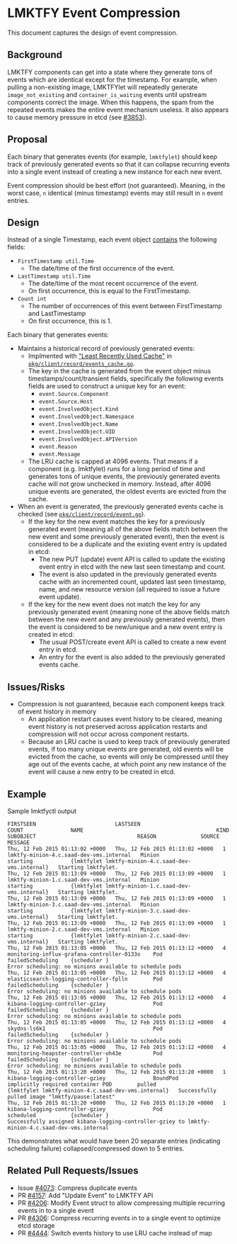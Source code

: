 # LMKTFY Event Compression

This document captures the design of event compression.


## Background

LMKTFY components can get into a state where they generate tons of events which are identical except for the timestamp. For example, when pulling a non-existing image, LMKTFYlet will repeatedly generate ```image_not_existing``` and ```container_is_waiting``` events until upstream components correct the image. When this happens, the spam from the repeated events makes the entire event mechanism useless. It also appears to cause memory pressure in etcd (see [#3853](https://github.com/GoogleCloudPlatform/lmktfy/issues/3853)).

## Proposal
Each binary that generates events (for example, ```lmktfylet```) should keep track of previously generated events so that it can collapse recurring events into a single event instead of creating a new instance for each new event.

Event compression should be best effort (not guaranteed). Meaning, in the worst case, ```n``` identical (minus timestamp) events may still result in ```n``` event entries.

## Design
Instead of a single Timestamp, each event object [contains](https://github.com/GoogleCloudPlatform/lmktfy/blob/master/pkg/api/types.go#L1111) the following fields:
 * ```FirstTimestamp util.Time``` 
   * The date/time of the first occurrence of the event.
 * ```LastTimestamp util.Time```
   * The date/time of the most recent occurrence of the event.
   * On first occurrence, this is equal to the FirstTimestamp.
 * ```Count int```
   * The number of occurrences of this event between FirstTimestamp and LastTimestamp
   * On first occurrence, this is 1.

Each binary that generates events:
 * Maintains a historical record of previously generated events:
   * Implmented with ["Least Recently Used Cache"](https://github.com/golang/groupcache/blob/master/lru/lru.go) in [```pkg/client/record/events_cache.go```](https://github.com/GoogleCloudPlatform/lmktfy/tree/master/pkg/client/record/events_cache.go).
   * The key in the cache is generated from the event object minus timestamps/count/transient fields, specifically the following events fields are used to construct a unique key for an event:
     * ```event.Source.Component```
     * ```event.Source.Host```
     * ```event.InvolvedObject.Kind```
     * ```event.InvolvedObject.Namespace```
     * ```event.InvolvedObject.Name```
     * ```event.InvolvedObject.UID```
     * ```event.InvolvedObject.APIVersion```
     * ```event.Reason```
     * ```event.Message```
   * The LRU cache is capped at 4096 events. That means if a component (e.g. lmktfylet) runs for a long period of time and generates tons of unique events, the previously generated events cache will not grow unchecked in memory. Instead, after 4096 unique events are generated, the oldest events are evicted from the cache.
 * When an event is generated, the previously generated events cache is checked (see [```pkg/client/record/event.go```](https://github.com/GoogleCloudPlatform/lmktfy/blob/master/pkg/client/record/event.go)).
   * If the key for the new event matches the key for a previously generated event (meaning all of the above fields match between the new event and some previously generated event), then the event is considered to be a duplicate and the existing event entry is updated in etcd:
     * The new PUT (update) event API is called to update the existing event entry in etcd with the new last seen timestamp and count.
     * The event is also updated in the previously generated events cache with an incremented count, updated last seen timestamp, name, and new resource version (all required to issue a future event update).
   * If the key for the new event does not match the key for any previously generated event (meaning none of the above fields match between the new event and any previously generated events), then the event is considered to be new/unique and a new event entry is created in etcd:
     * The usual POST/create event API is called to create a new event entry in etcd.
     * An entry for the event is also added to the previously generated events cache.

## Issues/Risks
 * Compression is not guaranteed, because each component keeps track of event history in memory
   * An application restart causes event history to be cleared, meaning event history is not preserved across application restarts and compression will not occur across component restarts.
   * Because an LRU cache is used to keep track of previously generated events, if too many unique events are generated, old events will be evicted from the cache, so events will only be compressed until they age out of the events cache, at which point any new instance of the event will cause a new entry to be created in etcd.

## Example
Sample lmktfyctl output
```
FIRSTSEEN                         LASTSEEN                          COUNT               NAME                                          KIND                SUBOBJECT                                REASON              SOURCE                                                  MESSAGE
Thu, 12 Feb 2015 01:13:02 +0000   Thu, 12 Feb 2015 01:13:02 +0000   1                   lmktfy-minion-4.c.saad-dev-vms.internal   Minion                                                       starting            {lmktfylet lmktfy-minion-4.c.saad-dev-vms.internal}   Starting lmktfylet.
Thu, 12 Feb 2015 01:13:09 +0000   Thu, 12 Feb 2015 01:13:09 +0000   1                   lmktfy-minion-1.c.saad-dev-vms.internal   Minion                                                       starting            {lmktfylet lmktfy-minion-1.c.saad-dev-vms.internal}   Starting lmktfylet.
Thu, 12 Feb 2015 01:13:09 +0000   Thu, 12 Feb 2015 01:13:09 +0000   1                   lmktfy-minion-3.c.saad-dev-vms.internal   Minion                                                       starting            {lmktfylet lmktfy-minion-3.c.saad-dev-vms.internal}   Starting lmktfylet.
Thu, 12 Feb 2015 01:13:09 +0000   Thu, 12 Feb 2015 01:13:09 +0000   1                   lmktfy-minion-2.c.saad-dev-vms.internal   Minion                                                       starting            {lmktfylet lmktfy-minion-2.c.saad-dev-vms.internal}   Starting lmktfylet.
Thu, 12 Feb 2015 01:13:05 +0000   Thu, 12 Feb 2015 01:13:12 +0000   4                   monitoring-influx-grafana-controller-0133o    Pod                                                          failedScheduling    {scheduler }                                            Error scheduling: no minions available to schedule pods
Thu, 12 Feb 2015 01:13:05 +0000   Thu, 12 Feb 2015 01:13:12 +0000   4                   elasticsearch-logging-controller-fplln        Pod                                                          failedScheduling    {scheduler }                                            Error scheduling: no minions available to schedule pods
Thu, 12 Feb 2015 01:13:05 +0000   Thu, 12 Feb 2015 01:13:12 +0000   4                   kibana-logging-controller-gziey               Pod                                                          failedScheduling    {scheduler }                                            Error scheduling: no minions available to schedule pods
Thu, 12 Feb 2015 01:13:05 +0000   Thu, 12 Feb 2015 01:13:12 +0000   4                   skydns-ls6k1                                  Pod                                                          failedScheduling    {scheduler }                                            Error scheduling: no minions available to schedule pods
Thu, 12 Feb 2015 01:13:05 +0000   Thu, 12 Feb 2015 01:13:12 +0000   4                   monitoring-heapster-controller-oh43e          Pod                                                          failedScheduling    {scheduler }                                            Error scheduling: no minions available to schedule pods
Thu, 12 Feb 2015 01:13:20 +0000   Thu, 12 Feb 2015 01:13:20 +0000   1                   kibana-logging-controller-gziey               BoundPod            implicitly required container POD        pulled              {lmktfylet lmktfy-minion-4.c.saad-dev-vms.internal}   Successfully pulled image "lmktfy/pause:latest"
Thu, 12 Feb 2015 01:13:20 +0000   Thu, 12 Feb 2015 01:13:20 +0000   1                   kibana-logging-controller-gziey               Pod                                                          scheduled           {scheduler }                                            Successfully assigned kibana-logging-controller-gziey to lmktfy-minion-4.c.saad-dev-vms.internal

```

This demonstrates what would have been 20 separate entries (indicating scheduling failure) collapsed/compressed down to 5 entries.

## Related Pull Requests/Issues
 * Issue [#4073](https://github.com/GoogleCloudPlatform/lmktfy/issues/4073): Compress duplicate events
 * PR [#4157](https://github.com/GoogleCloudPlatform/lmktfy/issues/4157): Add "Update Event" to LMKTFY API
 * PR [#4206](https://github.com/GoogleCloudPlatform/lmktfy/issues/4206): Modify Event struct to allow compressing multiple recurring events in to a single event
 * PR [#4306](https://github.com/GoogleCloudPlatform/lmktfy/issues/4073): Compress recurring events in to a single event to optimize etcd storage
 * PR [#4444](https://github.com/GoogleCloudPlatform/lmktfy/pull/4444): Switch events history to use LRU cache instead of map
